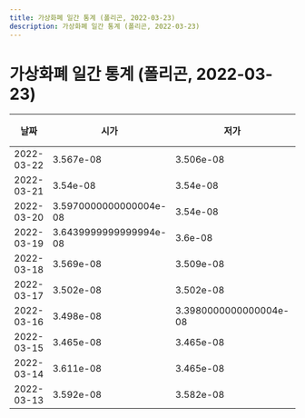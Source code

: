```yaml
---
title: 가상화폐 일간 통계 (폴리곤, 2022-03-23)
description: 가상화폐 일간 통계 (폴리곤, 2022-03-23)
---
```


가상화폐 일간 통계 (폴리곤, 2022-03-23)
===

|날짜|시가|저가|고가|종가|비고|
|--|--|--|--|--|--|
|2022-03-22|3.567e-08|3.506e-08|3.567e-08|3.5139999999999996e-08|    |
|2022-03-21|3.54e-08|3.54e-08|3.617e-08|3.567e-08|    |
|2022-03-20|3.5970000000000004e-08|3.54e-08|3.5970000000000004e-08|3.54e-08|    |
|2022-03-19|3.6439999999999994e-08|3.6e-08|3.665e-08|3.613e-08|    |
|2022-03-18|3.569e-08|3.509e-08|3.569e-08|3.512e-08|    |
|2022-03-17|3.502e-08|3.502e-08|3.584e-08|3.569e-08|    |
|2022-03-16|3.498e-08|3.3980000000000004e-08|3.498e-08|3.494e-08|    |
|2022-03-15|3.465e-08|3.465e-08|3.533e-08|3.505e-08|    |
|2022-03-14|3.611e-08|3.465e-08|3.611e-08|3.465e-08|    |
|2022-03-13|3.592e-08|3.582e-08|3.62e-08|3.613e-08|    |
